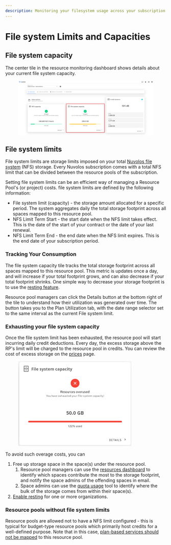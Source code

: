 ```yaml
---
description: Monitoring your filesystem usage across your subscription
---
```


# File system Limits and Capacities

## File system capacity

The center tile in the resource monitoring dashboard shows details about your current file system capacity.

<figure><img src="../../.gitbook/assets/image (6).png" alt=""><figcaption></figcaption></figure>

## File system limits

File system limits are storage limits imposed on your total [Nuvolos file system](../../features/file-system-and-storage/#filesystems-on-nuvolos) (NFS) storage. Every Nuvolos subscription comes with a total NFS limit that can be divided between the resource pools of the subscription.&#x20;

Setting file system limits can be an efficient way of managing a Resource Pool's (or project) costs. file system limits are defined by the following information:

* File system limit (capacity) - the storage amount allocated for a specific period. The system aggregates daily the total storage footprint across all spaces mapped to this resource pool.&#x20;
* NFS Limit Term Start - the start date when the NFS limit takes effect. This is the date of the start of your contract or the date of your last renewal.
* NFS Limit Term End - the end date when the NFS limit expires. This is the end date of your subscription period.

### Tracking Your Consumption

The file system capacity tile tracks the total storage footprint across all spaces mapped to this resource pool. This metric is updates once a day, and will increase if your total footprint grows, and can also decrease if your total footprint shrinks. One simple way to decrease your storage footprint is to use the [resting feature](../space-management/resting-spaces.md).

Resource pool managers can click the Details button at the bottom right of the tile to understand how their utilization was generated over time. The button takes you to the Plan Utilization tab, with the date range selector set to the same interval as the current File system limit.

### Exhausting your file system capacity

Once the file system limit has been exhausted, the resource pool will start incurring daily credit deductions. Every day, the excess storage above the RP's limit will be charged to the resource pool in credits. You can review the cost of excess storage on the [prices](https://app.nuvolos.cloud/service-prices) page.

<figure><img src="../../.gitbook/assets/image (7).png" alt="" width="355"><figcaption></figcaption></figure>

To avoid such overage costs, you can&#x20;

1. Free up storage space in the space(s) under the resource pool.
   1. Resource pool managers can use the [resources dashboard](./#filesystem-utilization) to identify which spaces contribute the most to the storage footprint, and notify the space admins of the offending spaces in email.
   2. Space admins can use the [quota usage](../../features/file-system-and-storage/#quota-usage) tool to identify where the bulk of the storage comes from within their space(s).
2. [Enable resting](../space-management/resting-spaces.md) for one or more organizations.

### Resource pools without file system limits

Resource pools are allowed not to have a NFS limit configured - this is typical for budget-type resource pools which primarily host credits for a well-defined purpose. Note that in this case, [plan-based services should not be mapped](../../pricing-and-billing/resource-pools-and-budgets.md#mapping-spaces-to-resource-pools) to this resource pool.
